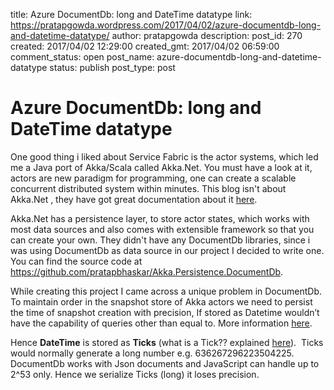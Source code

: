 title: Azure DocumentDb: long and DateTime datatype
link: https://pratapgowda.wordpress.com/2017/04/02/azure-documentdb-long-and-datetime-datatype/
author: pratapgowda
description: 
post_id: 270
created: 2017/04/02 12:29:00
created_gmt: 2017/04/02 06:59:00
comment_status: open
post_name: azure-documentdb-long-and-datetime-datatype
status: publish
post_type: post

# Azure DocumentDb: long and DateTime datatype

<p>One good thing i liked about Service Fabric is the actor systems, which led me a Java port of Akka/Scala called Akka.Net. You must have a look at it, actors are new paradigm for programming, one can create a scalable concurrent distributed system within minutes. This blog isn't about Akka.Net , they have got great documentation about it <a href="http://getakka.net/docs/">here</a>.  <p>Akka.Net has a persistence layer, to store actor states, which works with most data sources and also comes with extensible framework so that you can create your own. They didn't have any DocumentDb libraries, since i was using DocumentDb as data source in our project I decided to write one. You can find the source code at <a href="https://github.com/pratapbhaskar/Akka.Persistence.DocumentDb">https://github.com/pratapbhaskar/Akka.Persistence.DocumentDb</a>.  <p>While creating this project I came across a unique problem in DocumentDb. To maintain order in the snapshot store of Akka actors we need to persist the time of snapshot creation with precision, If stored as Datetime wouldn’t have the capability of queries other than equal to. More information <a href="https://azure.microsoft.com/en-in/blog/working-with-dates-in-azure-documentdb-4/" target="_blank">here</a>. <p>Hence <strong>DateTime</strong> is stored as <strong>Ticks</strong> (what is a Tick?? explained <a href="http://stackoverflow.com/questions/9644608/datetime-ticks-in-net-its-usage-and-why-it-is-used">here</a>).&nbsp; Ticks would normally generate a long number e.g. 636267296223504225. DocumentDb works with Json documents and JavaScript can handle up to 2^53 only. Hence we serialize Ticks (long) it loses precision.&nbsp;&nbsp; <p> <div id="scid:C89E2BDB-ADD3-4f7a-9810-1B7EACF446C1:686c136d-27e5-48c9-a387-56388b25deec" class="wlWriterEditableSmartContent" style="float:none;margin:0;display:inline;padding:0;"><pre style="white-space:normal;">